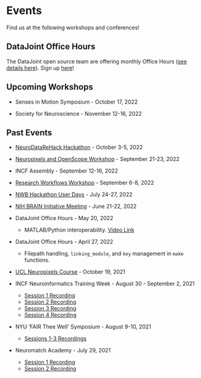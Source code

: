# Events

Find us at the following workshops and conferences!

## DataJoint Office Hours

The DataJoint open source team are offering monthly Office Hours ([see details here](../support)). Sign up [here](https://docs.google.com/forms/d/e/1FAIpQLSeMhZtzQQWB47I8HfPcJ5_pFyMhZO284PLIblDfshe30dEuXw/viewform)!

## Upcoming Workshops

+ Senses in Motion Symposium - October 17, 2022

+ Society for Neuroscience - November 12-16, 2022

## Past Events

+ [NeuroDataReHack Hackathon](https://alleninstitute.org/what-we-do/brain-science/events-training/2022-neurodatarehack-hackathon/) - October 3-5, 2022

+ [Neuropixels and OpenScope Workshop](https://alleninstitute.org/what-we-do/brain-science/events-training/2022-neuropixels-openscope-workshop/2022-workshop-attendee-information/) - September 21-23, 2022

+ INCF Assembly - September 12-16, 2022

+ [Research Workflows Workshop](https://github.com/datajoint/sciops-workshop) - September 6-8, 2022

+ [NWB Hackathon User Days](https://github.com/NeurodataWithoutBorders/nwb_hackathons/blob/main/HCK13_2022_Janelia/projects/PROJECTS.md) - July 24-27, 2022

+ [NIH BRAIN Initiative Meeting](https://braininitiative.nih.gov/News-Events/event/8th-annual-brain-initiative-meeting) - June 21-22, 2022

+ DataJoint Office Hours - May 20, 2022
  + MATLAB/Python interoperability. [Video Link](https://www.youtube.com/watch?v=Y7JG2-B2O5U)

+ DataJoint Office Hours - April 27, 2022
  + Filepath handling, `linking_module`, and `key` management in `make` functions.

+ [UCL Neuropixels Course](https://www.ucl.ac.uk/neuropixels/training/2021-neuropixels-course) - October 19, 2021

+ INCF Neuroinformatics Training Week - August 30 - September 2, 2021
  + [Session 1 Recording](https://youtu.be/YOSNIW6vlQ8)
  + [Session 2 Recording](https://youtu.be/dudHnEtT_30)
  + [Session 3 Recording](https://youtu.be/KQlGYOBq7ow)
  + [Session 4 Recording](https://youtu.be/1j_OQiQDJV0)

+ NYU ‘FAIR Thee Well’ Symposium - August 9-10, 2021
  + [Sessions 1-3 Recordings](https://www.youtube.com/watch?v=EyKC-VPP93k&list=PLoxm1_YI8Y4Mv0wUYiRinKkmqTxx2_Z3Y)

+ Neuromatch Academy - July 29, 2021
  + [Session 1 Recording](https://www.crowdcast.io/e/nma2021/32)
  + [Session 2 Recording](https://www.crowdcast.io/e/nma2021/34)